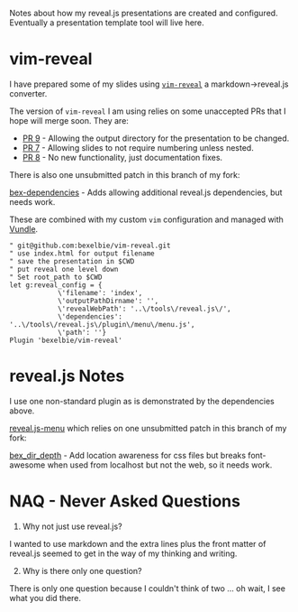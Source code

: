 Notes about how my reveal.js presentations are created and configured.
Eventually a presentation template tool will live here.

# vim-reveal

I have prepared some of my slides using
[`vim-reveal`](https://github.com/blindFS/vim-reveal) a
markdown->reveal.js converter.

The version of `vim-reveal` I am using relies on some unaccepted PRs
that I hope will merge soon.  They are:

* [PR 9](https://github.com/blindFS/vim-reveal/pull/9) - Allowing the
  output directory for the presentation to be changed.
* [PR 7](https://github.com/blindFS/vim-reveal/pull/7) - Allowing slides
  to not require numbering unless nested.
* [PR 8](https://github.com/blindFS/vim-reveal/pull/8) - No new
  functionality, just documentation fixes.

There is also one unsubmitted patch in this branch of my fork:

[bex-dependencies](https://github.com/bexelbie/vim-reveal/tree/bex_dependencies) - Adds allowing additional reveal.js dependencies, but needs work.

These are combined with my custom `vim` configuration and managed with [Vundle](https://github.com/gmarik/Vundle.vim).

```
" git@github.com:bexelbie/vim-reveal.git
" use index.html for output filename
" save the presentation in $CWD
" put reveal one level down
" Set root_path to $CWD
let g:reveal_config = {
            \'filename': 'index',
            \'outputPathDirname': '',
            \'revealWebPath': '..\/tools\/reveal.js\/',
            \'dependencies': '..\/tools\/reveal.js\/plugin\/menu\/menu.js',
            \'path': ''}
Plugin 'bexelbie/vim-reveal'
```

# reveal.js Notes

I use one non-standard plugin as is demonstrated by the dependencies above.

[reveal.js-menu](https://github.com/denehyg/reveal.js-menu) which relies
on one unsubmitted patch in this branch of my fork:

[bex_dir_depth](https://github.com/bexelbie/reveal.js-menu/tree/bex_dir_depth) - Add location awareness for css files but breaks font-awesome when used from localhost but not the web, so it needs work.

# NAQ - Never Asked Questions

1. Why not just use reveal.js?

I wanted to use markdown and the extra lines plus the front matter of
reveal.js seemed to get in the way of my thinking and writing.

2. Why is there only one question?

There is only one question because I couldn't think of two ... oh wait,
I see what you did there.
